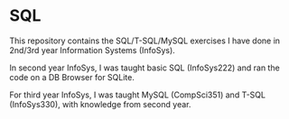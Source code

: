 # SQL
This repository contains the SQL/T-SQL/MySQL exercises I have done in 2nd/3rd year Information Systems (InfoSys). 

In second year InfoSys, I was taught basic SQL (InfoSys222) and ran the code on a DB Browser for SQLite.

For third year InfoSys, I was taught MySQL (CompSci351) and T-SQL (InfoSys330), with knowledge from second year.
